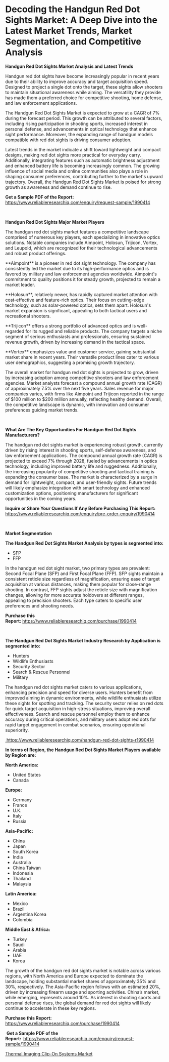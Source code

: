 <p><h1>Decoding the Handgun Red Dot Sights Market: A Deep Dive into the Latest Market Trends, Market Segmentation, and Competitive Analysis</h1></p><p><strong>Handgun Red Dot Sights Market Analysis and Latest Trends</strong></p>
<p><p>Handgun red dot sights have become increasingly popular in recent years due to their ability to improve accuracy and target acquisition speed. Designed to project a single dot onto the target, these sights allow shooters to maintain situational awareness while aiming. The versatility they provide has made them a preferred choice for competitive shooting, home defense, and law enforcement applications.</p><p>The Handgun Red Dot Sights Market is expected to grow at a CAGR of 7% during the forecast period. This growth can be attributed to several factors, including rising participation in shooting sports, increased interest in personal defense, and advancements in optical technology that enhance sight performance. Moreover, the expanding range of handgun models compatible with red dot sights is driving consumer adoption.</p><p>Latest trends in the market indicate a shift toward lightweight and compact designs, making red dot sights more practical for everyday carry. Additionally, integrating features such as automatic brightness adjustment and enhanced battery life is becoming increasingly common. The growing influence of social media and online communities also plays a role in shaping consumer preferences, contributing further to the market's upward trajectory. Overall, the Handgun Red Dot Sights Market is poised for strong growth as awareness and demand continue to rise.</p></p>
<p><strong>Get a Sample PDF of the Report:&nbsp;</strong> <a href="https://www.reliableresearchiq.com/enquiry/request-sample/1990414?utm_campaign=2313&utm_medium=2&utm_source=Github&utm_content=ia&utm_term=02032025&utm_id=handgun-red-dot-sights">https://www.reliableresearchiq.com/enquiry/request-sample/1990414</a></p>
<p>&nbsp;</p>
<p><strong>Handgun Red Dot Sights Major Market Players</strong></p>
<p><p>The handgun red dot sights market features a competitive landscape comprised of numerous key players, each specializing in innovative optics solutions. Notable companies include Aimpoint, Holosun, Trijicon, Vortex, and Leupold, which are recognized for their technological advancements and robust product offerings.</p><p>**Aimpoint** is a pioneer in red dot sight technology. The company has consistently led the market due to its high-performance optics and is favored by military and law enforcement agencies worldwide. Aimpoint's commitment to quality positions it for steady growth, projected to remain a market leader.</p><p>**Holosun**, relatively newer, has rapidly captured market attention with cost-effective and feature-rich optics. Their focus on cutting-edge technology, such as solar-powered optics, sets them apart. Holosun's market expansion is significant, appealing to both tactical users and recreational shooters.</p><p>**Trijicon** offers a strong portfolio of advanced optics and is well-regarded for its rugged and reliable products. The company targets a niche segment of serious enthusiasts and professionals, ensuring sustained revenue growth, driven by increasing demand in the tactical space.</p><p>**Vortex** emphasizes value and customer service, gaining substantial market share in recent years. Their versatile product lines cater to various user demographics, suggesting a promising growth trajectory.</p><p>The overall market for handgun red dot sights is projected to grow, driven by increasing adoption among competitive shooters and law enforcement agencies. Market analysts forecast a compound annual growth rate (CAGR) of approximately 7.5% over the next five years. Sales revenue for major companies varies, with firms like Aimpoint and Trijicon reported in the range of $100 million to $200 million annually, reflecting healthy demand. Overall, the competitive landscape is dynamic, with innovation and consumer preferences guiding market trends.</p></p>
<p>&nbsp;</p>
<p><strong>What Are The Key Opportunities For Handgun Red Dot Sights Manufacturers?</strong></p>
<p><p>The handgun red dot sights market is experiencing robust growth, currently driven by rising interest in shooting sports, self-defense awareness, and law enforcement applications. The compound annual growth rate (CAGR) is projected to exceed 7% through 2028, fueled by advancements in optics technology, including improved battery life and ruggedness. Additionally, the increasing popularity of competitive shooting and tactical training is expanding the consumer base. The market is characterized by a surge in demand for lightweight, compact, and user-friendly sights. Future trends will likely emphasize integration with smart technology and enhanced customization options, positioning manufacturers for significant opportunities in the coming years.</p></p>
<p><strong>Inquire or Share Your Questions If Any Before Purchasing This Report:</strong> <a href="https://www.reliableresearchiq.com/enquiry/pre-order-enquiry/1990414?utm_campaign=2313&utm_medium=2&utm_source=Github&utm_content=ia&utm_term=02032025&utm_id=handgun-red-dot-sights">https://www.reliableresearchiq.com/enquiry/pre-order-enquiry/1990414</a></p>
<p>&nbsp;</p>
<p><strong>Market Segmentation</strong></p>
<p><strong>The Handgun Red Dot Sights Market Analysis by types is segmented into:</strong></p>
<p><ul><li>SFP</li><li>FFP</li></ul></p>
<p><p>In the handgun red dot sight market, two primary types are prevalent: Second Focal Plane (SFP) and First Focal Plane (FFP). SFP sights maintain a consistent reticle size regardless of magnification, ensuring ease of target acquisition at various distances, making them popular for close-range shooting. In contrast, FFP sights adjust the reticle size with magnification changes, allowing for more accurate holdovers at different ranges, appealing to precision shooters. Each type caters to specific user preferences and shooting needs.</p></p>
<p><strong>Purchase this Report:&nbsp;</strong><a href="https://www.reliableresearchiq.com/purchase/1990414?utm_campaign=2313&utm_medium=2&utm_source=Github&utm_content=ia&utm_term=02032025&utm_id=handgun-red-dot-sights">https://www.reliableresearchiq.com/purchase/1990414</a></p>
<p>&nbsp;</p>
<p><strong>The Handgun Red Dot Sights Market Industry Research by Application is segmented into:</strong></p>
<p><ul><li>Hunters</li><li>Wildlife Enthusiasts</li><li>Security Sector</li><li>Search & Rescue Personnel</li><li>Military</li></ul></p>
<p><p>The handgun red dot sights market caters to various applications, enhancing precision and speed for diverse users. Hunters benefit from improved aiming in dynamic environments, while wildlife enthusiasts utilize these sights for spotting and tracking. The security sector relies on red dots for quick target acquisition in high-stress situations, improving overall effectiveness. Search and rescue personnel employ them to enhance accuracy during critical operations, and military users adopt red dots for rapid target engagement in combat scenarios, ensuring operational superiority.</p></p>
<p><a href="https://www.reliableresearchiq.com/handgun-red-dot-sights-r1990414?utm_campaign=2313&utm_medium=2&utm_source=Github&utm_content=ia&utm_term=02032025&utm_id=handgun-red-dot-sights">&nbsp;https://www.reliableresearchiq.com/handgun-red-dot-sights-r1990414</a></p>
<p><strong>In terms of Region, the Handgun Red Dot Sights Market Players available by Region are:</strong></p>
<p>
    <p> <strong> North America: </strong>
        <ul>
            <li>United States</li>
            <li>Canada</li>
        </ul>
        </p> 
    <p> <strong> Europe: </strong>
        <ul>
            <li>Germany</li>
            <li>France</li>
            <li>U.K.</li>
            <li>Italy</li>
            <li>Russia</li>
        </ul>
        </p> 
    <p> <strong> Asia-Pacific: </strong>
        <ul>
            <li>China</li>
            <li>Japan</li>
            <li>South Korea</li>
            <li>India</li>
            <li>Australia</li>
            <li>China Taiwan</li>
            <li>Indonesia</li>
            <li>Thailand</li>
            <li>Malaysia</li>
        </ul>
        </p> 
    <p> <strong> Latin America: </strong>
        <ul>
            <li>Mexico</li>
            <li>Brazil</li>
            <li>Argentina Korea</li>
            <li>Colombia</li>
        </ul>
        </p> 
    <p> <strong> Middle East & Africa: </strong>
        <ul>
            <li>Turkey</li>
            <li>Saudi</li>
            <li>Arabia</li>
            <li>UAE</li>
            <li>Korea</li>
        </ul>
    </p>
    </p>
<p><p>The growth of the handgun red dot sights market is notable across various regions, with North America and Europe expected to dominate the landscape, holding substantial market shares of approximately 35% and 30%, respectively. The Asia-Pacific region follows with an estimated 20%, driven by increasing firearm usage and sporting activities. China’s market, while emerging, represents around 10%. As interest in shooting sports and personal defense rises, the global demand for red dot sights will likely continue to accelerate in these key regions.</p></p>
<p><strong>Purchase this Report: </strong><a href="https://www.reliableresearchiq.com/purchase/1990414?utm_campaign=2313&utm_medium=2&utm_source=Github&utm_content=ia&utm_term=02032025&utm_id=handgun-red-dot-sights">https://www.reliableresearchiq.com/purchase/1990414</a></p>
<p>&nbsp;<strong>Get a Sample PDF of the Report:&nbsp;&nbsp;</strong><a href="https://www.reliableresearchiq.com/enquiry/request-sample/1990414?utm_campaign=2313&utm_medium=2&utm_source=Github&utm_content=ia&utm_term=02032025&utm_id=handgun-red-dot-sights">https://www.reliableresearchiq.com/enquiry/request-sample/1990414</a></p>
<p><strong></strong></p>
<p><p><a href="https://github.com/yazminwollma30/Market-Research-Report-List-1/blob/main/thermal-imaging-clip-on-systems-market.md?utm_campaign=2313&utm_medium=2&utm_source=Github&utm_content=ia&utm_term=02032025&utm_id=handgun-red-dot-sights">Thermal Imaging Clip-On Systems Market</a></p></p>